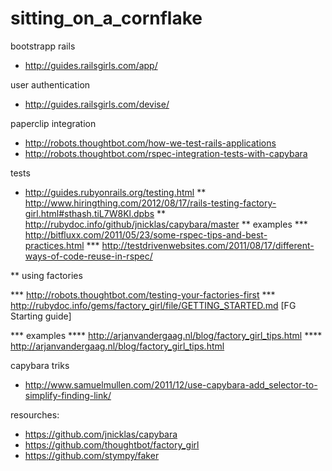sitting_on_a_cornflake
======================

bootstrapp rails 
* http://guides.railsgirls.com/app/

user authentication
* http://guides.railsgirls.com/devise/

paperclip integration 

* http://robots.thoughtbot.com/how-we-test-rails-applications
* http://robots.thoughtbot.com/rspec-integration-tests-with-capybara
  
tests

* http://guides.rubyonrails.org/testing.html
** http://www.hiringthing.com/2012/08/17/rails-testing-factory-girl.html#sthash.tiL7W8Kl.dpbs
** http://rubydoc.info/github/jnicklas/capybara/master
** examples
*** http://bitfluxx.com/2011/05/23/some-rspec-tips-and-best-practices.html
*** http://testdrivenwebsites.com/2011/08/17/different-ways-of-code-reuse-in-rspec/
  
** using factories

*** http://robots.thoughtbot.com/testing-your-factories-first
*** http://rubydoc.info/gems/factory_girl/file/GETTING_STARTED.md [FG Starting guide]

*** examples
**** http://arjanvandergaag.nl/blog/factory_girl_tips.html
**** http://arjanvandergaag.nl/blog/factory_girl_tips.html

capybara triks
* http://www.samuelmullen.com/2011/12/use-capybara-add_selector-to-simplify-finding-link/
  
  
resourches:

* https://github.com/jnicklas/capybara
* https://github.com/thoughtbot/factory_girl
* https://github.com/stympy/faker
  

